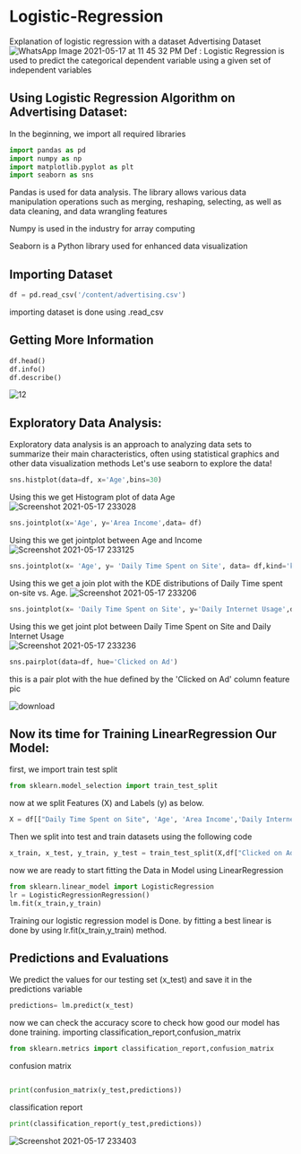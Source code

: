 # Logistic-Regression
Explanation of logistic regression with a dataset Advertising Dataset
![WhatsApp Image 2021-05-17 at 11 45 32 PM](https://user-images.githubusercontent.com/82372055/118537240-5840f300-b76a-11eb-8317-170eb90e830e.jpeg)
Def : Logistic Regression is used to predict the categorical dependent variable using a given set of independent variables 

## Using Logistic Regression Algorithm on Advertising Dataset:

In the beginning, we import all required libraries
 
```python
import pandas as pd
import numpy as np
import matplotlib.pyplot as plt
import seaborn as sns

```
Pandas is used for data analysis. The library allows various data manipulation operations such as merging, reshaping, selecting, as well as data cleaning, and data wrangling features

Numpy is used in the industry for array computing

Seaborn is a Python library used for enhanced data visualization

## Importing Dataset

```python
df = pd.read_csv('/content/advertising.csv')
```
importing dataset is done using .read_csv


## Getting More Information
```python
df.head()
df.info()
df.describe()
```
![12](https://user-images.githubusercontent.com/82372055/118535133-b6b8a200-b767-11eb-9206-00cc0d745d46.png)


## Exploratory Data Analysis:
Exploratory data analysis is an approach to analyzing data sets to summarize their main characteristics, often using statistical graphics and other data visualization methods
Let's use seaborn to explore the data!
```python
sns.histplot(data=df, x='Age',bins=30)
```
Using this we get Histogram plot of data Age
![Screenshot 2021-05-17 233028](https://user-images.githubusercontent.com/82372055/118535271-e23b8c80-b767-11eb-9ff9-c9f434483c0f.png)

```python
sns.jointplot(x='Age', y='Area Income',data= df)
```
Using this we get jointplot between Age and Income   
![Screenshot 2021-05-17 233125](https://user-images.githubusercontent.com/82372055/118535377-05663c00-b768-11eb-9a11-3a2db0cfc425.png)

```python
sns.jointplot(x= 'Age', y= 'Daily Time Spent on Site', data= df,kind='kde', color='red')
```
Using this we get a join plot with the KDE distributions of Daily Time spent on-site vs. Age.
![Screenshot 2021-05-17 233206](https://user-images.githubusercontent.com/82372055/118535445-1d3dc000-b768-11eb-9741-208dc5420e09.png)

```python
sns.jointplot(x= 'Daily Time Spent on Site', y='Daily Internet Usage',data=df)
```
Using this we get joint plot between Daily Time Spent on Site and Daily Internet Usage   
![Screenshot 2021-05-17 233236](https://user-images.githubusercontent.com/82372055/118535520-2fb7f980-b768-11eb-89d8-e894bae6b15d.png)
```python
sns.pairplot(data=df, hue='Clicked on Ad')
```
this is a pair plot with the hue defined by the 'Clicked on Ad' column feature
pic

![download](https://user-images.githubusercontent.com/82372055/118535592-48c0aa80-b768-11eb-8177-3967e1f9a768.png)

## Now its time for Training LinearRegression Our Model:
first, we import train test split 
```python
from sklearn.model_selection import train_test_split
```
now at we split Features (X) and Labels (y) as below.
```python
X = df[["Daily Time Spent on Site", 'Age', 'Area Income','Daily Internet Usage', 'Male']]
```

Then we split into test and train datasets using the following code
```python
x_train, x_test, y_train, y_test = train_test_split(X,df["Clicked on Ad"],test_size=0.30,random_state=42)
```

now we are ready to start fitting the Data in Model using LinearRegression
```python
from sklearn.linear_model import LogisticRegression
lr = LogisticRegressionRegression()
lm.fit(x_train,y_train)
```
Training our logistic regression model is Done. by fitting a best linear is done by using lr.fit(x_train,y_train) method.

## Predictions and Evaluations
We predict the values for our testing set (x_test) and save it in the predictions variable 

```python
predictions= lm.predict(x_test)
```
now we can check the accuracy score to check how good our model has done training.
importing classification_report,confusion_matrix
```python
from sklearn.metrics import classification_report,confusion_matrix

```
confusion matrix
```python

print(confusion_matrix(y_test,predictions))

```
classification report
```python
print(classification_report(y_test,predictions))
```

![Screenshot 2021-05-17 233403](https://user-images.githubusercontent.com/82372055/118535704-6a219680-b768-11eb-9d10-06227cc049ce.png)

